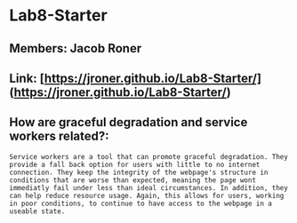 # Lab8-Starter

## Members: Jacob Roner

##  Link: [https://jroner.github.io/Lab8-Starter/] (https://jroner.github.io/Lab8-Starter/)

## How are graceful degradation and service workers related?:
    Service workers are a tool that can promote graceful degradation. They provide a fall back option for users with little to no internet connection. They keep the integrity of the webpage's structure in conditions that are worse than expected, meaning the page wont immediatly fail under less than ideal circumstances. In addition, they can help reduce resource usage. Again, this allows for users, working in poor conditions, to continue to have access to the webpage in a useable state.